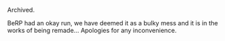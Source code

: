 Archived.

BeRP had an okay run, we have deemed it as a bulky mess and it is in the works of being remade...
Apologies for any inconvenience.
